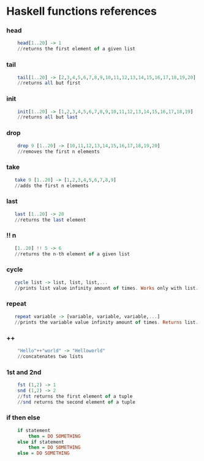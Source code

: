 # Haskell functions references

### head 
```Haskell
	head[1..20] -> 1 
	//returns the first element of a given list
```
### tail
```Haskell
    tail[1..20] -> [2,3,4,5,6,7,8,9,10,11,12,13,14,15,16,17,18,19,20]
    //returns all but first 
```
### init
```Haskell
    init[1..20] -> [1,2,3,4,5,6,7,8,9,10,11,12,13,14,15,16,17,18,19]
    //returns all but last
```
### drop
```Haskell
    drop 9 [1..20] -> [10,11,12,13,14,15,16,17,18,19,20]
    //removes the first n elements
```
### take
```Haskell
   take 9 [1..20] -> [1,2,3,4,5,6,7,8,9]
   //adds the first n elements
```
### last
```Haskell
   last [1..20] -> 20
   //returns the last element
```
### !! n
```Haskell
   [1..20] !! 5 -> 6
   //returns the n-th element of a given list
```
### cycle
```Haskell
   cycle list -> list, list, list,...
   //prints list value infinity amount of times. Works only with list. It does not work with numbers
```
### repeat 
```Haskell
   repeat variable -> [variable, variable, variable,...]
   //prints the variable value infinity amount of times. Returns list. It works with numbers and lists.
```
### ++
```Haskell
    "Hello"++"world" -> "Helloworld"
    //concatenates two lists
```
### 1st and 2nd
```Haskell
    fst (1,2) -> 1
    snd (1,2) -> 2
    //fst returns the first element of a tuple
    //snd returns the second element of a tuple
```
### if then else
```Haskell
    if statement 
        then = DO SOMETHING
    else if statement
        then = DO SOMETHING
    else = DO SOMETHING
```
